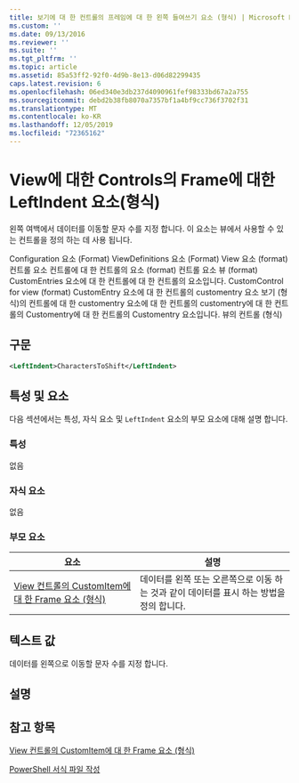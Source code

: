 ```yaml
---
title: 보기에 대 한 컨트롤의 프레임에 대 한 왼쪽 들여쓰기 요소 (형식) | Microsoft Docs
ms.custom: ''
ms.date: 09/13/2016
ms.reviewer: ''
ms.suite: ''
ms.tgt_pltfrm: ''
ms.topic: article
ms.assetid: 85a53ff2-92f0-4d9b-8e13-d06d82299435
caps.latest.revision: 6
ms.openlocfilehash: 06ed340e3db237d4090961fef98333bd67a2a755
ms.sourcegitcommit: debd2b38fb8070a7357bf1a4bf9cc736f3702f31
ms.translationtype: MT
ms.contentlocale: ko-KR
ms.lasthandoff: 12/05/2019
ms.locfileid: "72365162"
---
```

# <a name="leftindent-element-for-frame-for-controls-for-view-format"></a>View에 대한 Controls의 Frame에 대한 LeftIndent 요소(형식)

왼쪽 여백에서 데이터를 이동할 문자 수를 지정 합니다. 이 요소는 뷰에서 사용할 수 있는 컨트롤을 정의 하는 데 사용 됩니다.

Configuration 요소 (Format) ViewDefinitions 요소 (Format) View 요소 (format) 컨트롤 요소 컨트롤에 대 한 컨트롤의 요소 (format) 컨트롤 요소 뷰 (format) CustomEntries 요소에 대 한 컨트롤에 대 한 컨트롤의 요소입니다. CustomControl for view (format) CustomEntry 요소에 대 한 컨트롤의 customentry 요소 보기 (형식)의 컨트롤에 대 한 customentry 요소에 대 한 컨트롤의 customentry에 대 한 컨트롤의 Customentry에 대 한 컨트롤의 Customentry 요소입니다. 뷰의 컨트롤 (형식)

## <a name="syntax"></a>구문

```xml
<LeftIndent>CharactersToShift</LeftIndent>
```

## <a name="attributes-and-elements"></a>특성 및 요소

다음 섹션에서는 특성, 자식 요소 및 `LeftIndent` 요소의 부모 요소에 대해 설명 합니다.

### <a name="attributes"></a>특성

없음

### <a name="child-elements"></a>자식 요소

없음

### <a name="parent-elements"></a>부모 요소

|요소|설명|
|-------------|-----------------|
|[View 컨트롤의 CustomItem에 대 한 Frame 요소 (형식)](./frame-element-for-customitem-for-controls-for-view-format.md)|데이터를 왼쪽 또는 오른쪽으로 이동 하는 것과 같이 데이터를 표시 하는 방법을 정의 합니다.|

## <a name="text-value"></a>텍스트 값

데이터를 왼쪽으로 이동할 문자 수를 지정 합니다.

## <a name="remarks"></a>설명

## <a name="see-also"></a>참고 항목

[View 컨트롤의 CustomItem에 대 한 Frame 요소 (형식)](./frame-element-for-customitem-for-controls-for-view-format.md)

[PowerShell 서식 파일 작성](./writing-a-powershell-formatting-file.md)
